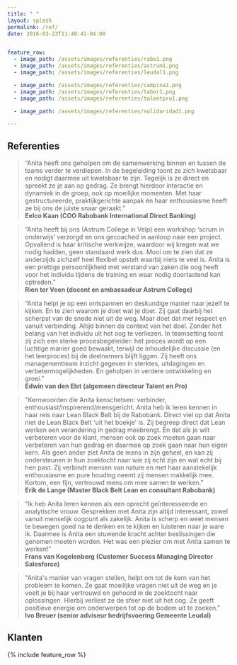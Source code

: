 ```yaml
---
title: " "
layout: splash
permalink: /ref/
date: 2016-03-23T11:48:41-04:00


feature_row:
  - image_path: /assets/images/referenties/rabo1.png
  - image_path: /assets/images/referenties/astrum1.png
  - image_path: /assets/images/referenties/leudal1.png

  - image_path: /assets/images/referenties/campina1.png
  - image_path: /assets/images/referenties/tabor1.png
  - image_path: /assets/images/referenties/talentpro1.png

  - image_path: /assets/images/referenties/solidaridad1.png

---
```


## Referenties

>“Anita heeft ons geholpen om de samenwerking binnen en tussen de teams verder te verdiepen. In de begeleiding toont ze zich kwetsbaar en nodigt daarmee uit kwetsbaar te zijn. Tegelijk is ze direct en spreekt ze je aan op gedrag. Ze brengt hierdoor interactie en dynamiek in de groep, ook op moeilijke momenten. Met haar gestructureerde, praktijkgerichte aanpak èn haar enthousiasme heeft ze bij ons de juiste snaar geraakt.”  
**Eelco Kaan (COO Rabobank International Direct Banking)**


>“Anita heeft bij ons (Astrum College in Velp) een workshop ‘scrum in onderwijs’ verzorgd en ons gecoached in aanloop naar een project. Opvallend is haar kritische werkwijze, waardoor wij kregen wat we nodig hadden, geen standaard werk dus. Mooi om te zien dat ze anderzijds zichzelf heel flexibel opstelt waarbij niets te veel is.
Anita is een prettige persoonlijkheid met verstand van zaken die oog heeft voor het individu tijdens de training en waar nodig doortastend kan optreden.”  
**Rien ter Veen (docent en ambassadeur Astrum College)**


>“Anita helpt je op een ontspannen en deskundige manier naar jezelf te kijken. En te zien waarom je doet wat je doet. Zij gaat daarbij het scherpst van de snede niet uit de weg. Maar doet dat met respect en vanuit verbinding. Altijd binnen de context van het doel. Zonder het belang van het individu uit het oog te verliezen.
In teamsetting toont zij zich een sterke procesbegeleider: het proces wordt op een luchtige manier goed bewaakt, terwijl de inhoudelijke discussie (en het leerproces) bij de deelnemers blijft liggen. Zij heeft ons managementteam inzicht gegeven in sterktes, uitdagingen en verbetermogelijkheden. En geholpen in verdere ontwikkeling en groei.”  
**Edwin van den Elst (algemeen directeur Talent en Pro)**

>"Kernwoorden die Anita kenschetsen: verbinder, enthousiast/inspirerend/mensgericht. Anita heb ik leren kennen in haar reis naar Lean Black Belt bij de Rabobank. Direct viel op dat Anita niet de Lean Black Belt 'uit het boekje' is. Zij begreep direct dat Lean werken een verandering in gedrag meebrengt. En dat als je wilt verbeteren voor de klant, mensen ook op zoek moeten gaan naar verbeteren van hun gedrag en daarmee op zoek gaan naar hun eigen kern. Als geen ander ziet Anita de mens in zijn geheel, en kan zij ondersteunen in hun zoektocht naar wie zij echt zijn en wat echt bij hen past. Zij verbindt mensen van nature en met haar aanstekelijk enthousiasme en pure houding neemt zij mensen makkelijk mee. Kortom, een fijn, vertrouwd mens om mee samen te werken."  
**Erik de Lange (Master Black Belt Lean en consultant Rabobank)**

>"Ik heb Anita leren kennen als een oprecht geïnteresseerde en analytische vrouw. Gesprekken met Anita zijn altijd interessant, zowel vanuit menselijk oogpunt als zakelijk. Anita is scherp en weet mensen te bewegen goed na te denken en te kijken en luisteren naar je ware ik. Daarmee is Anita een stuwende kracht achter beslissingen die genomen moeten worden.  Het was een plezier om met Anita samen te werken!"   
**Frans van Kogelenberg (Customer Success Managing Director Salesforce)**

>"Anita's manier van vragen stellen, helpt om tot de kern van het probleem te komen. Ze gaat moeilijke vragen niet uit de weg en je voelt je bij haar vertrouwd en gehoord in de zoektocht naar oplossingen. Hierbij verliest ze de sfeer niet uit het oog. Ze geeft positieve energie om onderwerpen tot op de bodem uit te zoeken."  
**Ivo Breuer (senior adviseur bedrijfsvoering Gemeente Leudal)**

## Klanten

{% include feature_row %}
